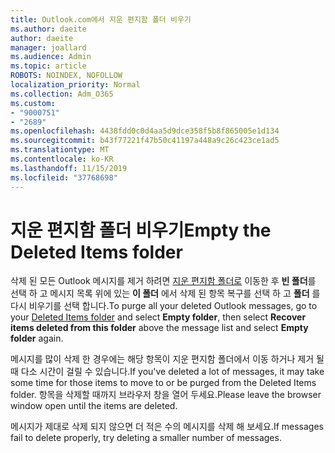 ```yaml
---
title: Outlook.com에서 지운 편지함 폴더 비우기
ms.author: daeite
author: daeite
manager: joallard
ms.audience: Admin
ms.topic: article
ROBOTS: NOINDEX, NOFOLLOW
localization_priority: Normal
ms.collection: Adm_O365
ms.custom:
- "9000751"
- "2689"
ms.openlocfilehash: 4438fdd0c0d4aa5d9dce358f5b8f865005e1d134
ms.sourcegitcommit: b43f77221f47b50c41197a448a9c26c423ce1ad5
ms.translationtype: MT
ms.contentlocale: ko-KR
ms.lasthandoff: 11/15/2019
ms.locfileid: "37768698"
---
```

# <a name="empty-the-deleted-items-folder"></a><span data-ttu-id="a581a-102">지운 편지함 폴더 비우기</span><span class="sxs-lookup"><span data-stu-id="a581a-102">Empty the Deleted Items folder</span></span>

<span data-ttu-id="a581a-103">삭제 된 모든 Outlook 메시지를 제거 하려면 [지운 편지함 폴더로](https://outlook.live.com/mail/deleteditems) 이동한 후 **빈 폴더**를 선택 하 고 메시지 목록 위에 있는 **이 폴더** 에서 삭제 된 항목 복구를 선택 하 고 **폴더** 를 다시 비우기를 선택 합니다.</span><span class="sxs-lookup"><span data-stu-id="a581a-103">To purge all your deleted Outlook messages, go to your [Deleted Items folder](https://outlook.live.com/mail/deleteditems) and select **Empty folder**, then select **Recover items deleted from this folder** above the message list and select **Empty folder** again.</span></span>

<span data-ttu-id="a581a-104">메시지를 많이 삭제 한 경우에는 해당 항목이 지운 편지함 폴더에서 이동 하거나 제거 될 때 다소 시간이 걸릴 수 있습니다.</span><span class="sxs-lookup"><span data-stu-id="a581a-104">If you've deleted a lot of messages, it may take some time for those items to move to or be purged from the Deleted Items folder.</span></span> <span data-ttu-id="a581a-105">항목을 삭제할 때까지 브라우저 창을 열어 두세요.</span><span class="sxs-lookup"><span data-stu-id="a581a-105">Please leave the browser window open until the items are deleted.</span></span>

<span data-ttu-id="a581a-106">메시지가 제대로 삭제 되지 않으면 더 적은 수의 메시지를 삭제 해 보세요.</span><span class="sxs-lookup"><span data-stu-id="a581a-106">If messages fail to delete properly, try deleting a smaller number of messages.</span></span>